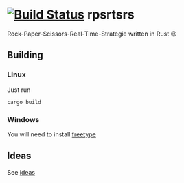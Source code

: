 [![Build Status](https://travis-ci.org/rnestler/rpsrtsrs.svg?branch=master)](https://travis-ci.org/rnestler/rpsrtsrs)
rpsrtsrs
========

Rock-Paper-Scissors-Real-Time-Strategie written in Rust :wink:

## Building

### Linux
Just run

```
cargo build
```

### Windows
You will need to install [freetype](https://github.com/PistonDevelopers/freetype-sys#for-windows-users)

## Ideas
See [ideas](ideas.md)
